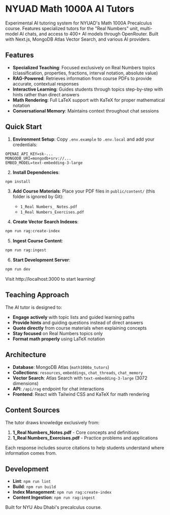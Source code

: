 # NYUAD Math 1000A AI Tutors

Experimental AI tutoring system for NYUAD's Math 1000A Precalculus course. Features specialized tutors for the "Real Numbers" unit, multi-model AI chats, and access to 400+ AI models through OpenRouter. Built with Next.js, MongoDB Atlas Vector Search, and various AI providers.

## Features

- **Specialized Teaching**: Focused exclusively on Real Numbers topics (classification, properties, fractions, interval notation, absolute value)
- **RAG-Powered**: Retrieves information from course PDFs to provide accurate, contextual responses
- **Interactive Learning**: Guides students through topics step-by-step with hints rather than direct answers
- **Math Rendering**: Full LaTeX support with KaTeX for proper mathematical notation
- **Conversational Memory**: Maintains context throughout chat sessions

## Quick Start

1. **Environment Setup**: Copy `.env.example` to `.env.local` and add your credentials:

```env
OPENAI_API_KEY=sk-...
MONGODB_URI=mongodb+srv://...
EMBED_MODEL=text-embedding-3-large
```

2. **Install Dependencies**:

```bash
npm install
```

3. **Add Course Materials**: Place your PDF files in `public/content/` (this folder is ignored by Git):

   - `1_Real Numbers_ Notes.pdf`
   - `1_Real Numbers_Exercises.pdf`

4. **Create Vector Search Indexes**:

```bash
npm run rag:create-index
```

5. **Ingest Course Content**:

```bash
npm run rag:ingest
```

6. **Start Development Server**:

```bash
npm run dev
```

Visit http://localhost:3000 to start learning!

## Teaching Approach

The AI tutor is designed to:

- **Engage actively** with topic lists and guided learning paths
- **Provide hints** and guiding questions instead of direct answers
- **Quote directly** from course materials when explaining concepts
- **Stay focused** on Real Numbers topics only
- **Format math properly** using LaTeX notation

## Architecture

- **Database**: MongoDB Atlas (`math1000a_tutors`)
- **Collections**: `resources`, `embeddings`, `chat_threads`, `chat_memory`
- **Vector Search**: Atlas Search with `text-embedding-3-large` (3072 dimensions)
- **API**: `/api/rag` endpoint for chat interactions
- **Frontend**: React with Tailwind CSS and KaTeX for math rendering

## Content Sources

The tutor draws knowledge exclusively from:

1. **1_Real Numbers_Notes.pdf** - Core concepts and definitions
2. **1_Real Numbers_Exercises.pdf** - Practice problems and applications

Each response includes source citations to help students understand where information comes from.

## Development

- **Lint**: `npm run lint`
- **Build**: `npm run build`
- **Index Management**: `npm run rag:create-index`
- **Content Ingestion**: `npm run rag:ingest`

Built for NYU Abu Dhabi's precalculus course.
